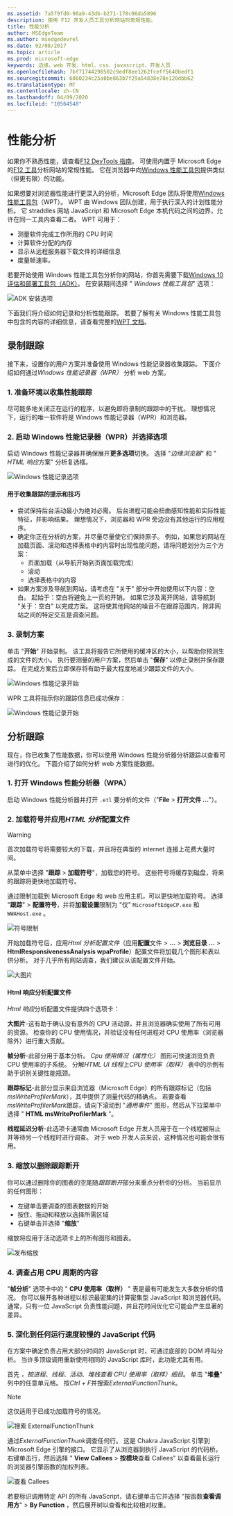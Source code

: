 ```yaml
---
ms.assetid: 7a5f9fd0-90a9-43db-b271-178c06da5896
description: 使用 F12 开发人员工具分析网站的常规性能。
title: 性能分析
author: MSEdgeTeam
ms.author: msedgedevrel
ms.date: 02/08/2017
ms.topic: article
ms.prod: microsoft-edge
keywords: 边缘、web 开发、html、css、javascript、开发人员
ms.openlocfilehash: 7bf71744298502c9edf8ee1262fceff5640bedf1
ms.sourcegitcommit: 6860234c25a8be863b7f29a54838e78e120dbb62
ms.translationtype: MT
ms.contentlocale: zh-CN
ms.lasthandoff: 04/09/2020
ms.locfileid: "10564548"
---
```

# 性能分析

如果你不熟悉性能，请查看[F12 DevTools 指南](./devtools-guide.md)。
可使用内置于 Microsoft Edge 的[F12 工具](./devtools-guide.md)分析网站的常规性能。 它在浏览器中向[Windows 性能工具包](https://docs.microsoft.com/windows-hardware/test/wpt/index)提供类似（但更有限）的功能。



如果想要对浏览器性能进行更深入的分析，Microsoft Edge 团队将使用[Windows 性能工具包](https://docs.microsoft.com/windows-hardware/test/wpt/index)（WPT）。 WPT 由 Windows 团队创建，用于执行深入的计划性能分析。 它 straddles 网站 JavaScript 和 Microsoft Edge 本机代码之间的边界，允许在同一工具内查看二者。 WPT 可用于：
 - 测量软件完成工作所用的 CPU 时间
 - 计算软件分配的内存
 - 显示从远程服务器下载文件的详细信息
 - 度量帧速率。


若要开始使用 Windows 性能工具包分析你的网站，你首先需要下载[Windows 10 评估和部署工具包（ADK）](https://developer.microsoft.com/windows/hardware/windows-assessment-deployment-kit)。 在安装期间选择 " *Windows 性能工具包*" 选项：

![ADK 安装选项](./media/adk-installoptions.png)

下面我们将介绍如何记录和分析性能跟踪。 若要了解有关 Windows 性能工具包中包含的内容的详细信息，请查看完整的[WPT 文档](https://docs.microsoft.com/windows-hardware/test/wpt/index)。

## 录制跟踪
接下来，设置你的用户方案并准备使用 Windows 性能记录器收集跟踪。
下面介绍如何通过*Windows 性能记录器（WPR）* 分析 web 方案。

### 1. 准备环境以收集性能跟踪
尽可能多地关闭正在运行的程序，以避免即将录制的跟踪中的干扰。 理想情况下，运行的唯一软件将是 Windows 性能记录器（WPR）和浏览器。

### 2. 启动 Windows 性能记录器（WPR）并选择选项
启动 Windows 性能记录器并确保展开**更多选项**切换。 选择 "*边缘浏览器*" 和 " *HTML 响应*方案" 分析复选框。

![Windows 性能记录选项](./media/wprui-options.png)

#### 用于收集跟踪的提示和技巧
- 尝试保持后台活动最小为绝对必需。 后台进程可能会扭曲感知性能和实际性能特征，并影响结果。 理想情况下，浏览器和 WPR 旁边没有其他运行的应用程序。
- 确定你正在分析的方案，并尽量尽量使它们保持原子。 例如，如果您的网站在加载页面、滚动和选择表格中的内容时出现性能问题，请将问题划分为三个方案：
  - 页面加载（从导航开始到页面加载完成）
  - 滚动
  - 选择表格中的内容
- 如果方案涉及导航到网站，请考虑在 "关于" 部分中开始使用以下内容：空白。 起始于：空白将避免上一页的开销。 如果它涉及离开网站，请导航到 "关于：空白" 以完成方案。 这将使其他网站的噪音不在跟踪范围内，除非网站之间的特定交互是调查问题。

### 3. 录制方案
单击 "**开始**" 开始录制。 该工具将报告它所使用的缓冲区的大小，以帮助你预测生成的文件的大小。 执行要测量的用户方案，然后单击 "**保存**" 以停止录制并保存跟踪。 在完成方案后立即保存将有助于最大程度地减少跟踪文件的大小。

![Windows 性能记录开始](./media/wprui-recording.png)

WPR 工具将指示你的跟踪信息已成功保存：

![Windows 性能记录开始](./media/wprui-savecomplete.png)


## 分析跟踪
现在，你已收集了性能数据，你可以使用 Windows 性能分析器分析跟踪以查看可进行的优化。
下面介绍了如何分析 web 方案性能数据。

### 1. 打开 Windows 性能分析器（WPA）
启动 Windows 性能分析器并打开 `.etl` 要分析的文件（"**File**  >  **打开文件 ...**"）。

### 2. 加载符号并应用*HTML 分析*配置文件

>[!WARNING]
> 首次加载符号将需要较大的下载，并且将在典型的 internet 连接上花费大量时间。

从菜单中选择 "**跟踪**  >  **加载符号**"，加载您的符号。 这些符号将缓存到磁盘，将来的跟踪将更快地加载符号。

通过限制加载到 Microsoft Edge 和 web 应用主机，可以更快地加载符号。 选择 "**跟踪**"  >  **配置符号**，并将**加载设置**限制为 "仅" `MicrosoftEdgeCP.exe` 和 `WWAHost.exe` 。

![符号限制](./media/wpa-symbolrestrictions.png)

开始加载符号后，应用*Html 分析配置文件*（应用**配置**文件  >  **...**  > **浏览目录 ...**  > **HtmlResponsivenessAnalysis wpaProfile**）配置文件将加载几个图形和表以供分析。 对于几乎所有网站调查，我们建议从该配置文件开始。

![大图片](./media/wpa-bigpicture.png)


#### Html 响应分析配置文件
*Html 响应*分析配置文件提供四个选项卡：

**大图片**-这有助于确认没有意外的 CPU 活动源，并且浏览器确实使用了所有可用的资源。 检查你的 CPU 使用情况，并验证没有任何进程对 CPU 使用率（浏览器除外）进行重大贡献。

**帧分析**-此部分用于基本分析。 *Cpu 使用情况（属性化）* 图形可快速浏览负责 CPU 使用率的子系统。 分解*HTML UI 线程*上*CPU 使用率（取样）* 表中的示例有助于识别关键性能瓶颈。

**跟踪标记**-此部分显示来自浏览器（Microsoft Edge）的所有跟踪标记（包括*msWriteProfilerMark*），其中提供了测量代码的精确点。 若要查看*msWriteProfilerMark*跟踪，请向下滚动到 "*通用事件*" 图形，然后从下拉菜单中选择 " **HTML msWriteProfilerMark** "。

**线程延迟分析**-此选项卡通常由 Microsoft Edge 开发人员用于在一个线程被阻止并等待另一个线程时进行调查。 对于 web 开发人员来说，这种情况也可能会很有用。


### 3. 缩放以删除跟踪断开
你可以通过删除你的图表的空尾随*跟踪断开*部分来重点分析你的分析。 当前显示的任何图形：
 - 左键单击要调查的图表数据的开始
 - 按住、拖动和释放以选择所需区域
 - 右键单击并选择 "**缩放**"

缩放将应用于活动选项卡上的所有图形和图表。

![发布缩放](./media/wpa-postzoom.png)


### 4. 调查占用 CPU 周期的内容
 "**帧分析**" 选项卡中的 " **CPU 使用率（取样）** " 表是最有可能发生大多数分析的情况。 你可以展开各种进程以标识最密集的计算密集型 JavaScript 和浏览器代码。 通常，只有一位 JavaScript 负责性能问题，并且花时间优化它可能会产生显著的差异。

### 5. 深化到任何运行速度较慢的 JavaScript 代码
在方案中确定负责占用大部分时间的 JavaScript 时，可通过底部的 DOM 呼叫分析。 当许多顶级调用重新使用相同的 JavaScript 库时，此功能尤其有用。

首先 *，按进程、线程、活动、堆栈查看 CPU 使用率（取样）细目*。 单击 "**堆叠**" 列中的任意单元格。 按*Ctrl + F*并搜索*ExternalFunctionThunk*。

>[!NOTE] 
>这仅适用于已成功加载符号的情况。

![搜索 ExternalFunctionThunk](./media/wpa-externalfunctionthunk.png)

通过*ExternalFunctionThunk*调查任何行。 这是 Chakra JavaScript 引擎到 Microsoft Edge 引擎的接口。 它显示了从浏览器到执行 JavaScript 的代码桥。 右键单击行，然后选择 " **View Callees**  >  **按模块**查看 Callees" 以查看最长运行的浏览器引擎函数的加权列表。

![查看 Callees](./media/wpa-viewcallees.png)

若要标识调用特定 API 的所有 JavaScript，请右键单击它并选择 "按函数**查看调用方**"  >  **By Function** ，然后展开树以查看和比较相对权重。

